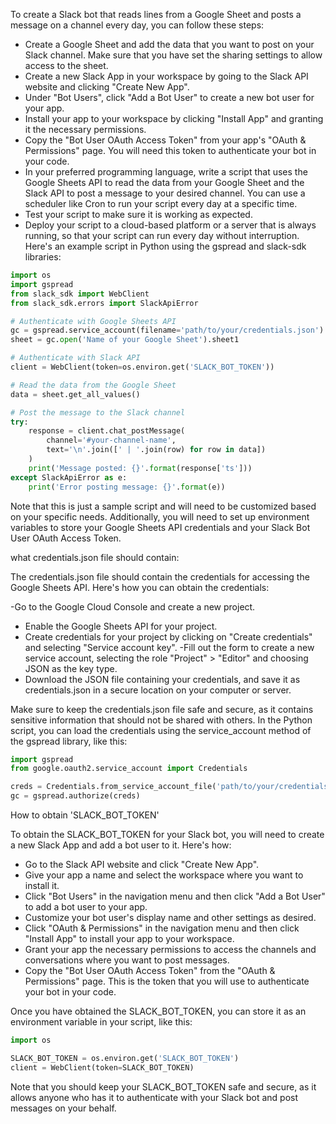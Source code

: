To create a Slack bot that reads lines from a Google Sheet and posts a message on a channel every day, you can follow these steps:

- Create a Google Sheet and add the data that you want to post on your Slack channel. Make sure that you have set the sharing settings to allow access to the sheet.
- Create a new Slack App in your workspace by going to the Slack API website and clicking "Create New App".
- Under "Bot Users", click "Add a Bot User" to create a new bot user for your app.
- Install your app to your workspace by clicking "Install App" and granting it the necessary permissions.
- Copy the "Bot User OAuth Access Token" from your app's "OAuth & Permissions" page. You will need this token to authenticate your bot in your code.
- In your preferred programming language, write a script that uses the Google Sheets API to read the data from your Google Sheet and the Slack API to post a message to your desired channel. You can use a scheduler like Cron to run your script every day at a specific time.
- Test your script to make sure it is working as expected.
- Deploy your script to a cloud-based platform or a server that is always running, so that your script can run every day without interruption.
Here's an example script in Python using the gspread and slack-sdk libraries:

```py
import os
import gspread
from slack_sdk import WebClient
from slack_sdk.errors import SlackApiError

# Authenticate with Google Sheets API
gc = gspread.service_account(filename='path/to/your/credentials.json')
sheet = gc.open('Name of your Google Sheet').sheet1

# Authenticate with Slack API
client = WebClient(token=os.environ.get('SLACK_BOT_TOKEN'))

# Read the data from the Google Sheet
data = sheet.get_all_values()

# Post the message to the Slack channel
try:
    response = client.chat_postMessage(
        channel='#your-channel-name',
        text='\n'.join([' | '.join(row) for row in data])
    )
    print('Message posted: {}'.format(response['ts']))
except SlackApiError as e:
    print('Error posting message: {}'.format(e))

```

Note that this is just a sample script and will need to be customized based on your specific needs. Additionally, you will need to set up environment variables to store your Google Sheets API credentials and your Slack Bot User OAuth Access Token.



what credentials.json file should contain:

The credentials.json file should contain the credentials for accessing the Google Sheets API. Here's how you can obtain the credentials:

-Go to the Google Cloud Console and create a new project.
- Enable the Google Sheets API for your project.
- Create credentials for your project by clicking on "Create credentials" and selecting "Service account key".
-Fill out the form to create a new service account, selecting the role "Project" > "Editor" and choosing JSON as the key type.
- Download the JSON file containing your credentials, and save it as credentials.json in a secure location on your computer or server.

Make sure to keep the credentials.json file safe and secure, as it contains sensitive information that should not be shared with others. In the Python script, you can load the credentials using the service_account method of the gspread library, like this:

```py
import gspread
from google.oauth2.service_account import Credentials

creds = Credentials.from_service_account_file('path/to/your/credentials.json')
gc = gspread.authorize(creds)
```


How to obtain 'SLACK_BOT_TOKEN'

To obtain the SLACK_BOT_TOKEN for your Slack bot, you will need to create a new Slack App and add a bot user to it. Here's how:

- Go to the Slack API website and click "Create New App".
- Give your app a name and select the workspace where you want to install it.
- Click "Bot Users" in the navigation menu and then click "Add a Bot User" to add a bot user to your app.
- Customize your bot user's display name and other settings as desired.
- Click "OAuth & Permissions" in the navigation menu and then click "Install App" to install your app to your workspace.
- Grant your app the necessary permissions to access the channels and conversations where you want to post messages.
- Copy the "Bot User OAuth Access Token" from the "OAuth & Permissions" page. This is the token that you will use to authenticate your bot in your code.

Once you have obtained the SLACK_BOT_TOKEN, you can store it as an environment variable in your script, like this:

```py
import os

SLACK_BOT_TOKEN = os.environ.get('SLACK_BOT_TOKEN')
client = WebClient(token=SLACK_BOT_TOKEN)
```

Note that you should keep your SLACK_BOT_TOKEN safe and secure, as it allows anyone who has it to authenticate with your Slack bot and post messages on your behalf.